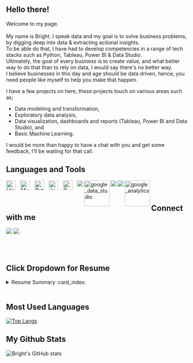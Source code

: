 ## Hello there! <img src="https://raw.githubusercontent.com/MartinHeinz/MartinHeinz/master/wave.gif" width="10px">

Welcome to my page. <br /> <br />
My name is Bright. I speak data and my goal is to solve business problems, by digging deep into data & extracting actional insights. <br />
To be able do that, I have had to develop competencies in a range of tech stacks such as Python, Tableau, Power BI & Data Studio. <br />
Ultimately, the goal of every business is to create value, and what better way to do that than to rely on data, I would say there's no better way. <br />
I believe businesses in this day and age should be data driven, hence, you need people like myself to help you make that happen. <br />

I have a few projects on here, these projects touch on various areas such as;

- Data modeliing and transformation,
- Exploratory data analysis, 
- Data visualization, dashboards and reports (Tableau, Power BI and Data Studio), and  
- Basic Machine Learning.
 
I would be more than happy to have a chat with you and get some feedback, I'll be waiting for that call.


## Languages and Tools

<img align="left" alt="Visual Studio Code" width="26px" src="https://cdn.jsdelivr.net/gh/devicons/devicon/icons/vscode/vscode-original.svg" style="padding-right:10px;" />
<img align="left" alt="MySQL" width="26px" src="https://cdn.jsdelivr.net/gh/devicons/devicon/icons/mysql/mysql-original.svg" style="padding-right:10px;" />
<img align="left" alt="Python" width="26px" src="https://cdn.jsdelivr.net/gh/devicons/devicon/icons/python/python-original.svg" style="padding-right:10px;" />
<img align="left" alt="Jupyter" width="26px" src="https://cdn.jsdelivr.net/gh/devicons/devicon/icons/jupyter/jupyter-original.svg" style="padding-right:10px;" />
<img align="left" alt="R" width="26px" src="https://cdn.jsdelivr.net/gh/devicons/devicon/icons/r/r-original.svg" style="padding-right:10px;" />
<img align="left" src="https://img.shields.io/badge/PowerBI-F2C811?style=for-the-badge&logo=Power%20BI&logoColor=white" />
<img align="left" alt="google_data_studio" width="70"src="https://github.com/melanieshi0120/melanieshi0120/blob/master/images/google_data_studio.png" />
<img align="left" src="https://img.shields.io/badge/Tableau-E97627?style=for-the-badge&logo=Tableau&logoColor=white" />
<img align="left" src="https://img.shields.io/badge/Colab-F9AB00?style=for-the-badge&logo=googlecolab&color=525252" />
<img align="left" alt="google_analytics" width="70" src="https://github.com/melanieshi0120/melanieshi0120/blob/master/images/google_analytics.png" />


<br />
<br />

## Connect with me

[![](https://img.shields.io/badge/linkedin-%230077B5.svg?style=for-the-badge&logo=linkedin)](https://www.linkedin.com/in/ezeohabright/) 
[![](https://img.shields.io/badge/twitter-%230077B5.svg?style=for-the-badge&logo=twitter)](https://www.twitter.com/be_datadriven)    



<br />
<br />

## Click Dropdown for Resume
<details><summary> Resume Summary :card_index:	</summary><br/>

 ### Education :books:
- Bachelor of Arts (Hons) Business Management, 2012-2015. :round_pushpin:
  - Anglia Ruskin University, United Kingdom.
 

 ### Professional Experience :office:

- Research Intern (Remote), Dec 2021 - Feb, 2022. :round_pushpin:
  - AISCITE Institute, North Carolina, USA.

- Junior Consultant, Dec 2020 - Oct, 2021. :round_pushpin:
  - African Initiative For Sustainable & Positive Development, Abuja, Nigeria.
 
 - Managing Partner, Oct 2018 - Oct, 2020. :round_pushpin: 
   - Grandma Secrets Ltd, Abuja, Nigeria.
 
- Data Analytics Internship (Virtual), Sep 2019 - Sep, 2019. :round_pushpin: 
  - KPMG Forage, Virtual (Australia).
 
### Certifications :bookmark_tabs: 
- Google Data Anlytics Professional Certificate, May, 2021.
- Google Analytics Individual Qualification, October, 2021.
 
### Professional Affiliations  :card_index:	
- Member, Institute For Operations Research and Management Sciences, May 2021.
- Member, Digital Marketing Institute, Nov 2021.

 
### Volunteer Experience :gem:	
- Member, National Service Community Development (Environmental Protective Service). Jan, 2021 - Oct, 2021.


</details>

<br />


## Most Used Languages
[![Top Langs](https://github-readme-stats.vercel.app/api/top-langs/?username=brighteze)](https://github.com/brighteze/github-readme-stats)


## My Github Stats
![Bright's GitHub stats](https://github-readme-stats.vercel.app/api?username=brighteze&theme=nord&show_icons=true)

